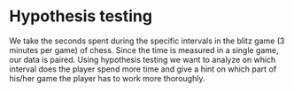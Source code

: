 # Hypothesis testing

We take the seconds spent during the specific intervals in the blitz game (3 minutes per game) of chess. Since the time is measured in a single game, our data is paired. Using hypothesis testing we want to analyze on which interval does the player spend more time and give a hint on which part of his/her game the player has to work more thoroughly.
